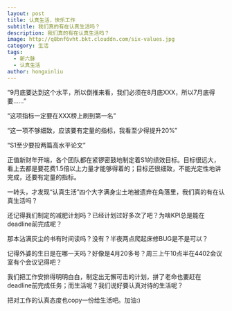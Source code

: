 ```yaml
---
layout: post
title: 认真生活，快乐工作
subtitle: 我们真的有在认真生活吗？
description: 我们真的有在认真生活吗？
image: http://q8bnf6vht.bkt.clouddn.com/six-values.jpg
category: 生活
tags:
  - 新六脉
  - 认真生活
author: hongxinliu
---
```


“9月底要达到这个水平，所以倒推来看，我们必须在8月底XXX，所以7月底得要……”

“这项指标一定要在XXX榜上刷到第一名”

“这一项不够细致，应该要有定量的指标，我看至少得提升20%”

“S1至少要投两篇高水平论文”

正值新财年开端，各个团队都在紧锣密鼓地制定着S1的绩效目标。目标很远大，看上去都是要花费1.5倍以上力量才能够得着的；目标还很细致，不能光定性地讲完成，还要有定量的指标。

一转头，才发现“认真生活”四个大字满身尘土地被遗弃在角落里，我们真的有在认真生活吗？

还记得我们制定的减肥计划吗？已经计划过好多次了吧？为啥KPI总是能在deadline前完成呢？

那本沾满灰尘的书有时间读吗？没有？半夜两点爬起床修BUG是不是可以？

记得外婆的生日是在哪一天吗？好像是4月20多号？周三上午10点半在4402会议室有个会议记得吧？

我们把工作安排得明明白白，制定出无懈可击的计划，拼了老命也要赶在deadline前完成任务；而生活呢？我们说好要认真对待的生活呢？

把对工作的认真态度也copy一份给生活吧。加油:)
